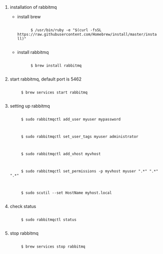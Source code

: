 1. installation of rabbitmq
    * install brew
        <p>
        <code>
            $ /usr/bin/ruby -e "$(curl -fsSL https://raw.githubusercontent.com/Homebrew/install/master/install)"
        </code>
        <p>
    * install rabbitmq
        <p>
        <code>
            $ brew install rabbitmq
        </code>
        </p>
2. start rabbitmq, default port is 5462
    <p>
    <code>
        $ brew services start rabbitmq
    </code>
    </p>

3. setting up rabbitmq
    <p>
    <code>
        $ sudo rabbitmqctl add_user myuser mypassword
    </code>
    </p>
    <p>
    <code>
        $ sudo rabbitmqctl set_user_tags myuser administrator
    </code>
    </p>
    <p>
    <code>
        $ sudo rabbitmqctl add_vhost myvhost
    </code>
    </p>
    <p>
    <code>
        $ sudo rabbitmqctl set_permissions -p myvhost myuser ".*" ".*" ".*"
    </code>
    </p>
    <p>
    <code>
        $ sudo scutil --set HostName myhost.local
    </code>
    </p>

4. check status
    <p>
    <code>
        $ sudo rabbitmqctl status
    </code>
    </p>

5. stop rabbitmq
    <p>
    <code>
        $ brew services stop rabbitmq
    </code>
    </p>
